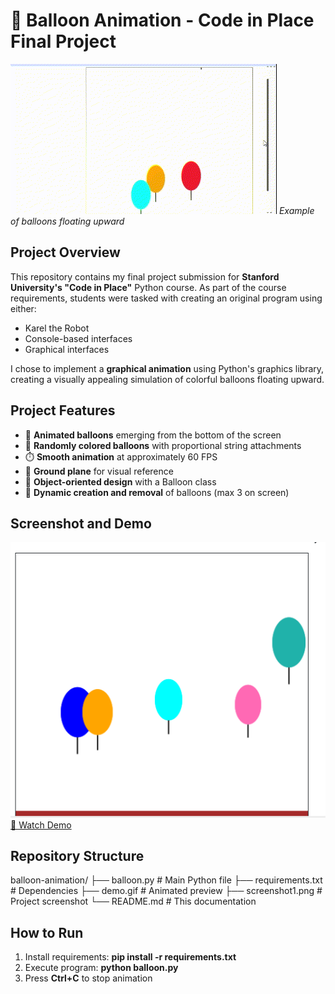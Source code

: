 # 🎈 Balloon Animation - Code in Place Final Project

![Balloon Animation Demo](balloon-animation/Balloon.gif) *Example of balloons floating upward*

## Project Overview

This repository contains my final project submission for **Stanford University's "Code in Place"** Python course. As part of the course requirements, students were tasked with creating an original program using either:
- Karel the Robot
- Console-based interfaces
- Graphical interfaces

I chose to implement a **graphical animation** using Python's graphics library, creating a visually appealing simulation of colorful balloons floating upward.

## Project Features

- 🎈 **Animated balloons** emerging from the bottom of the screen
- 🌈 **Randomly colored balloons** with proportional string attachments
- ⏱️ **Smooth animation** at approximately 60 FPS
- 🌳 **Ground plane** for visual reference
- 🎯 **Object-oriented design** with a Balloon class
- 🚀 **Dynamic creation and removal** of balloons (max 3 on screen)

## Screenshot and Demo

![Project Screenshot](balloon-animation/balloon.PNG)  
[🔗 Watch Demo](https://youtu.be/_-5Fd90v4Ao)

## Repository Structure

balloon-animation/
├── balloon.py # Main Python file
├── requirements.txt # Dependencies
├── demo.gif # Animated preview
├── screenshot1.png # Project screenshot
└── README.md # This documentation


## How to Run

1. Install requirements: **pip install -r requirements.txt**
2. Execute program: **python balloon.py**
3. Press **Ctrl+C** to stop animation

